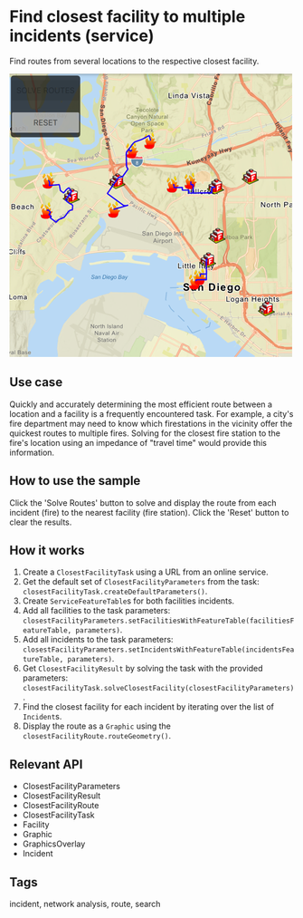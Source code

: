 # Find closest facility to multiple incidents (service)

Find routes from several locations to the respective closest facility.

![](screenshot.png)

## Use case

Quickly and accurately determining the most efficient route between a location and a facility is a frequently encountered task. For example, a city's fire department may need to know which firestations in the vicinity offer the quickest routes to multiple fires. Solving for the closest fire station to the fire's location using an impedance of "travel time" would provide this information.

## How to use the sample

Click the 'Solve Routes' button to solve and display the route from each incident (fire) to the nearest facility (fire station). Click the 'Reset' button to clear the results.

## How it works

1. Create a `ClosestFacilityTask` using a URL from an online service.
2. Get the default set of `ClosestFacilityParameters` from the task: `closestFacilityTask.createDefaultParameters()`.
3. Create `ServiceFeatureTable`s for both facilities incidents.
4. Add all facilities to the task parameters: `closestFacilityParameters.setFacilitiesWithFeatureTable(facilitiesFeatureTable, parameters)`.
5. Add all incidents to the task parameters: `closestFacilityParameters.setIncidentsWithFeatureTable(incidentsFeatureTable, parameters)`.
6. Get `ClosestFacilityResult` by solving the task with the provided parameters: `closestFacilityTask.solveClosestFacility(closestFacilityParameters)`.
7. Find the closest facility for each incident by iterating over the list of `Incident`s.
8. Display the route as a `Graphic` using the `closestFacilityRoute.routeGeometry()`.

## Relevant API

* ClosestFacilityParameters
* ClosestFacilityResult
* ClosestFacilityRoute
* ClosestFacilityTask
* Facility
* Graphic
* GraphicsOverlay
* Incident

## Tags

incident, network analysis, route, search
